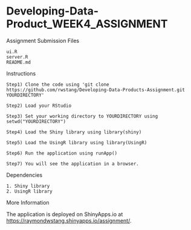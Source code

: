 # Developing-Data-Product_WEEK4_ASSIGNMENT
Assignment Submission Files

    ui.R
    server.R
    README.md

Instructions

    Step1) Clone the code using 'git clone https://github.com/rwstang/Developing-Data-Products-Assignment.git YOURDIRECTORY'

    Step2) Load your RStudio

    Step3) Set your working directory to YOURDIRECTORY using setwd("YOURDIRECTORY")

    Step4) Load the Shiny library using library(shiny)
    
    Step5) Load the UsingR library using library(UsingR)

    Step6) Run the application using runApp()

    Step7) You will see the application in a browser.

Dependencies

    1. Shiny library
    2. UsingR library

More Information

The application is deployed on ShinyApps.io at https://raymondwstang.shinyapps.io/assignment/.
